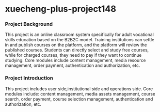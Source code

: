 # xuecheng-plus-project148
<h3>Project Background</h3>

This project is an online classroom system specifically for adult vocational skills education based on the B2B2C model. Training institutions can settle in and publish courses on the platform, and the platform will review the published courses. Students can directly select and study free courses, while for charged courses, they need to pay if they want to continue studying. Core modules include content management, media resource management, order payment, authentication and authorization, etc.

<h3>Project Introduction</h3>
This project includes user side,institutional side and operations side.
Core modules include: content management, media assets management, course search, order payment, course selection management, authentication and authorization, etc.

